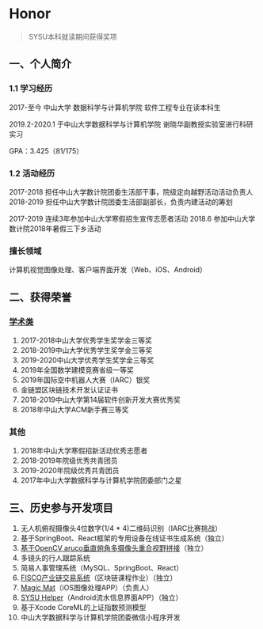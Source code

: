# Honor

> SYSU本科就读期间获得奖项

## 一、个人简介

### 1.1 学习经历

2017-至今 中山大学 数据科学与计算机学院 软件工程专业在读本科生

2019.2-2020.1 于中山大学数据科学与计算机学院 谢晓华副教授实验室进行科研实习

GPA：3.425（81/175）

### 1.2 活动经历

2017-2018 担任中山大学数计院团委生活部干事，院级定向越野活动活动负责人
2018-2019 担任中山大学数计院团委生活部副部长，负责内建活动的筹划

2017-2019 连续3年参加中山大学寒假招生宣传志愿者活动
2018.6 参加中山大学数计院2018年暑假三下乡活动

### 擅长领域

计算机视觉图像处理、客户端界面开发（Web、iOS、Android）


## 二、获得荣誉

### [学术类](https://github.com/CoderAT13/Honor/tree/master/%E5%AD%A6%E7%A7%91)

1. 2017-2018中山大学优秀学生奖学金三等奖
2. 2018-2019中山大学优秀学生奖学金三等奖
3. 2019-2020中山大学优秀学生奖学金三等奖
4. 2019年全国数学建模竞赛省级一等奖
5. 2019年国际空中机器人大赛（IARC）银奖
6. 金链盟区块链技术开发认证证书
7. 2018-2019中山大学第14届软件创新开发大赛优秀奖
8. 2018年中山大学ACM新手赛三等奖

### 其他

1. 2018年中山大学寒假招新活动优秀志愿者
2. 2018-2019年院级优秀共青团员
3. 2019-2020年院级优秀共青团员
4. 2017年中山大学数据科学与计算机学院团委部门之星

## 三、历史参与开发项目

1. 无人机俯视摄像头4位数字(1/4 * 4)二维码识别（IARC比赛挑战）
2. 基于SpringBoot、React框架的专用设备在线证书生成系统（独立）
3. [基于OpenCV aruco垂直俯角多摄像头重合视野拼接](学科/Fusioner/README.md)（独立）
4. 多镜头的行人跟踪系统
5. 简易人事管理系统（MySQL、SpringBoot、React）
6. [FISCO产业链交易系统](https://github.com/CoderAT13/FISCO-FINAL)（区块链课程作业）（独立）
7. [Magic Mat](https://www.bilibili.com/video/BV1Uk4y1C7PW/)（iOS图像处理APP）（负责人）
8. [SYSU Helper](https://www.bilibili.com/video/BV1GK4y1s7Mu)（Android流水信息界面APP）（独立）
9. 基于Xcode CoreML的上证指数预测模型
10. 中山大学数据科学与计算机学院团委微信小程序开发